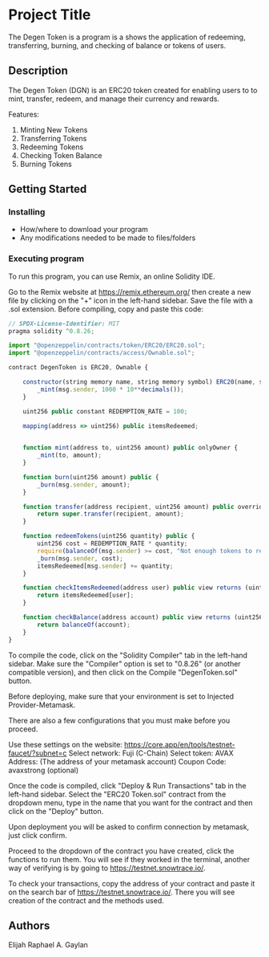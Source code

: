 # Project Title

The Degen Token is a program is a shows the application of redeeming, transferring, burning, and checking of balance or tokens of users.

## Description

The Degen Token (DGN) is an ERC20 token created for enabling users to to mint, transfer, redeem, and manage their currency and rewards.

Features:

1. Minting New Tokens
2. Transferring Tokens
3. Redeeming Tokens
4. Checking Token Balance
5. Burning Tokens

## Getting Started

### Installing

* How/where to download your program
* Any modifications needed to be made to files/folders

### Executing program

To run this program, you can use Remix, an online Solidity IDE.

Go to the Remix website at https://remix.ethereum.org/ then create a new file by clicking on the "+" icon in the left-hand sidebar. Save the file with a .sol extension. Before compiling, copy and paste this code:

```javascript
// SPDX-License-Identifier: MIT
pragma solidity ^0.8.26;

import "@openzeppelin/contracts/token/ERC20/ERC20.sol";
import "@openzeppelin/contracts/access/Ownable.sol";

contract DegenToken is ERC20, Ownable {

    constructor(string memory name, string memory symbol) ERC20(name, symbol) Ownable(msg.sender){
        _mint(msg.sender, 1000 * 10**decimals());  
    }

    uint256 public constant REDEMPTION_RATE = 100; 

    mapping(address => uint256) public itemsRedeemed;

    
    function mint(address to, uint256 amount) public onlyOwner {
        _mint(to, amount);
    }

    function burn(uint256 amount) public {
        _burn(msg.sender, amount);
    }

    function transfer(address recipient, uint256 amount) public override returns (bool) {
        return super.transfer(recipient, amount);
    }

    function redeemTokens(uint256 quantity) public {
        uint256 cost = REDEMPTION_RATE * quantity;
        require(balanceOf(msg.sender) >= cost, "Not enough tokens to redeem");
        _burn(msg.sender, cost);
        itemsRedeemed[msg.sender] += quantity;
    }

    function checkItemsRedeemed(address user) public view returns (uint256) {
        return itemsRedeemed[user];
    }

    function checkBalance(address account) public view returns (uint256) {
        return balanceOf(account);
    }
}

```

To compile the code, click on the "Solidity Compiler" tab in the left-hand sidebar. Make sure the "Compiler" option is set to "0.8.26" (or another compatible version), and then click on the Compile "DegenToken.sol" button.

Before deploying, make sure that your environment is set to Injected Provider-Metamask. 

There are also a few configurations that you must make before you proceed.

Use these settings on the website: https://core.app/en/tools/testnet-faucet/?subnet=c
Select network: Fuji (C-Chain)
Select token: AVAX
Address: (The address of your metamask account)
Coupon Code: avaxstrong (optional)

Once the code is compiled, click "Deploy & Run Transactions" tab in the left-hand sidebar. Select the "ERC20 Token.sol" contract from the dropdown menu, type in the name that you want for the contract and then click on the "Deploy" button.

Upon deployment you will be asked to confirm connection by metamask, just click confirm. 

Proceed to the dropdown of the contract you have created, click the functions to run them. You will see if they worked in the terminal, another way of verifying is by going to https://testnet.snowtrace.io/.

To check your transactions, copy the address of your contract and paste it on the search bar of https://testnet.snowtrace.io/. There you will see creation of the contract and the methods used. 

## Authors

Elijah Raphael A. Gaylan
